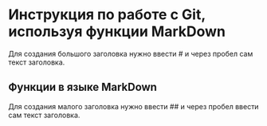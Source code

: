 # Инструкция по работе с Git, используя функции MarkDown 

Для создания большого заголовка нужно ввести # и через пробел сам текст заголовка.

## Функции в языке MarkDown

Для создания малого заголовка нужно ввести ## и через пробел ввести сам текст заголовка.


